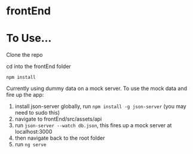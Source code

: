 # frontEnd

# To Use...

Clone the repo

cd into the frontEnd folder

`npm install`

Currently using dummy data on a mock server.
To use the mock data and fire up the app:


1. install json-server globally, run `npm install -g json-server` (you may need to sudo this)
2. navigate to frontEnd/src/assets/api
3. run `json-server --watch db.json`, this fires up a mock server at localhost:3000
4. then navigate back to the root folder
5. run `ng serve`
